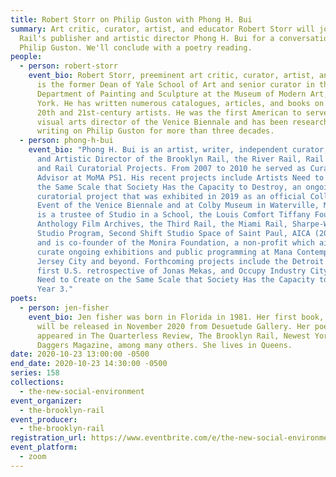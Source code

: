 ```yaml
---
title: Robert Storr on Philip Guston with Phong H. Bui
summary: Art critic, curator, artist, and educator Robert Storr will join the
  Rail's publisher and artistic director Phong H. Bui for a conversation on
  Philip Guston. We'll conclude with a poetry reading.
people:
  - person: robert-storr
    event_bio: Robert Storr, preeminent art critic, curator, artist, and educator,
      is the former Dean of Yale School of Art and senior curator in the
      Department of Painting and Sculpture at the Museum of Modern Art, New
      York. He has written numerous catalogues, articles, and books on major
      20th and 21st-century artists. He was the first American to serve as
      visual arts director of the Venice Biennale and has been researching and
      writing on Philip Guston for more than three decades.
  - person: phong-h-bui
    event_bio: "Phong H. Bui is an artist, writer, independent curator, Publisher
      and Artistic Director of the Brooklyn Rail, the River Rail, Rail Editions,
      and Rail Curatorial Projects. From 2007 to 2010 he served as Curatorial
      Advisor at MoMA PS1. His recent projects include Artists Need to Create on
      the Same Scale that Society Has the Capacity to Destroy, an ongoing
      curatorial project that was exhibited in 2019 as an official Collateral
      Event of the Venice Biennale and at Colby Museum in Waterville, Maine. He
      is a trustee of Studio in a School, the Louis Comfort Tiffany Foundation,
      Anthology Film Archives, the Third Rail, the Miami Rail, Sharpe-Walentas
      Studio Program, Second Shift Studio Space of Saint Paul, AICA (2007-2020),
      and is co-founder of the Monira Foundation, a non-profit which aims to
      curate ongoing exhibitions and public programming at Mana Contemporary in
      Jersey City and beyond. Forthcoming projects include the Detroit Rail, the
      first U.S. retrospective of Jonas Mekas, and Occupy Industry City: Artists
      Need to Create on the Same Scale that Society Has the Capacity to Destroy,
      Year 3."
poets:
  - person: jen-fisher
    event_bio: Jen fisher was born in Florida in 1981. Her first book, "In the Mud"
      will be released in November 2020 from Desuetude Gallery. Her poetry has
      appeared in The Quarterless Review, The Brooklyn Rail, Newest York, and
      Daggers Magazine, among many others. She lives in Queens.
date: 2020-10-23 13:00:00 -0500
end_date: 2020-10-23 14:30:00 -0500
series: 158
collections:
  - the-new-social-environment
event_organizer:
  - the-brooklyn-rail
event_producer:
  - the-brooklyn-rail
registration_url: https://www.eventbrite.com/e/the-new-social-environment-158-robert-storr-on-philip-guston-tickets-125655030579
event_platform:
  - zoom
---
```


